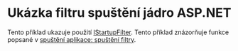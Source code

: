 # <a name="aspnet-core-startup-filter-sample"></a>Ukázka filtru spuštění jádro ASP.NET

Tento příklad ukazuje použití [IStartupFilter](https://docs.microsoft.com/en-us/dotnet/api/microsoft.aspnetcore.hosting.istartupfilter). Tento příklad znázorňuje funkce popsané v [spuštění aplikace: spuštění filtry](https://docs.microsoft.com/aspnet/core/fundamentals/startup#startup-filters).

